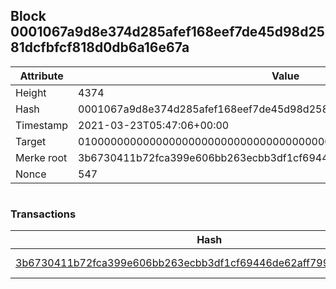 ## Block 0001067a9d8e374d285afef168eef7de45d98d2581dcfbfcf818d0db6a16e67a

Attribute | Value
--- | ---
Height | 4374
Hash | 0001067a9d8e374d285afef168eef7de45d98d2581dcfbfcf818d0db6a16e67a
Timestamp | 2021-03-23T05:47:06+00:00
Target | 0100000000000000000000000000000000000000000000000000000000000000
Merke root | 3b6730411b72fca399e606bb263ecbb3df1cf69446de62aff7995150f814e87d
Nonce | 547

```

```

### Transactions

Hash | Amount
--- | ---
[3b6730411b72fca399e606bb263ecbb3df1cf69446de62aff7995150f814e87d](3b6730411b72fca399e606bb263ecbb3df1cf69446de62aff7995150f814e87d.md) | 10.00000000 SKEPTI 
